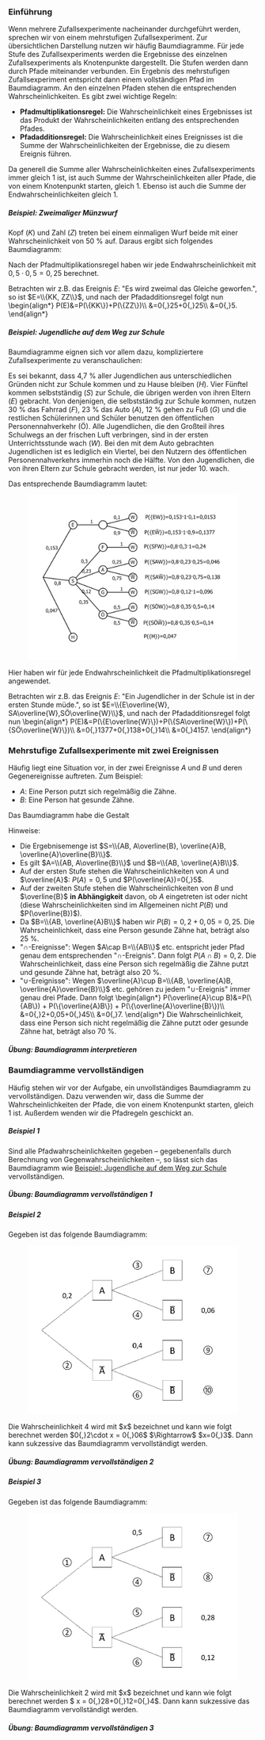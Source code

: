 ### Einführung

Wenn mehrere Zufallsexperimente nacheinander durchgeführt werden, sprechen wir von einem mehrstufigen Zufallsexperiment. Zur übersichtlichen Darstellung nutzen wir häufig Baumdiagramme. Für jede Stufe des Zufallsexperiments werden die Ergebnisse des einzelnen Zufallsexperiments als Knotenpunkte dargestellt. Die Stufen werden dann durch Pfade miteinander verbunden. Ein Ergebnis des mehrstufigen Zufallsexperiment entspricht dann einem vollständigen Pfad im Baumdiagramm. An den einzelnen Pfaden stehen die entsprechenden Wahrscheinlichkeiten. Es gibt zwei wichtige Regeln:

* **Pfadmultiplikationsregel:** Die Wahrscheinlichkeit eines Ergebnisses ist das Produkt der Wahrscheinlichkeiten entlang des entsprechenden Pfades.
* **Pfadadditionsregel:** Die Wahrscheinlichkeit eines Ereignisses ist die Summe der Wahrscheinlichkeiten der Ergebnisse, die zu diesem Ereignis führen.

Da generell die Summe aller Wahrscheinlichkeiten eines Zufallsexperiments immer gleich 1 ist, ist auch Summe der Wahrscheinlichkeiten aller Pfade, die von einem Knotenpunkt starten, gleich 1. Ebenso ist auch die Summe der Endwahrscheinlichkeiten gleich 1.

##### Beispiel: Zweimaliger Münzwurf

Kopf ($K$) und Zahl ($Z$) treten bei einem einmaligen Wurf beide mit einer Wahrscheinlichkeit von 50&nbsp;\% auf. Daraus ergibt sich folgendes Baumdiagramm:

<div id="kopfzahl" class="diagramm"></div>

Nach der Pfadmultiplikationsregel haben wir jede Endwahrscheinlichkeit mit $0{,}5\cdot 0{,}5=0{,}25$ berechnet.

Betrachten wir z.B. das Ereignis $E$: "Es wird zweimal das Gleiche geworfen.", so ist $E=\\{KK, ZZ\\}$, und nach der Pfadadditionsregel folgt nun
\begin{align*}
P(E)&=P(\\{KK\\})+P(\\{ZZ\\})\\\\
&=0{,}25+0{,}25\\\\
&=0{,}5.
\end{align*}

##### Beispiel: Jugendliche auf dem Weg zur Schule

Baumdiagramme eignen sich vor allem dazu, kompliziertere Zufallsexperimente zu veranschaulichen:

Es sei bekannt, dass 4,7&nbsp;\% aller Jugendlichen aus unterschiedlichen Gründen nicht zur Schule kommen und zu Hause bleiben ($H$). Vier Fünftel kommen selbstständig ($S$) zur Schule, die übrigen werden von ihren Eltern ($E$) gebracht. Von denjenigen, die selbstständig zur Schule kommen, nutzen 30&nbsp;\% das Fahrrad ($F$), 23&nbsp;\% das Auto ($A$), 12&nbsp;\% gehen zu Fuß ($G$) und die restlichen Schülerinnen und Schüler benutzen den öffentlichen Personennahverkehr (Ö).
Alle Jugendlichen, die den Großteil ihres Schulwegs an der frischen Luft verbringen, sind in der ersten Unterrichtsstunde wach ($W$). Bei den mit dem Auto gebrachten Jugendlichen ist es lediglich ein Viertel, bei den Nutzern des öffentlichen Personennahverkehrs immerhin noch die Hälfte.
Von den Jugendlichen, die von ihren Eltern zur Schule gebracht werden, ist nur jeder 10. wach.

Das entsprechende Baumdiagramm lautet:
 <figure>
  <img src="fahrradwach.png">
</figure>
Hier haben wir für jede Endwahrscheinlichkeit die Pfadmultiplikationsregel angewendet.

Betrachten wir z.B. das Ereignis $E$: "Ein Jugendlicher in der Schule ist in der ersten Stunde müde.", so ist $E=\\{E\overline{W}, SA\overline{W},SÖ\overline{W}\\}$, und nach der Pfadadditionsregel folgt nun
\begin{align*}
P(E)&=P(\\{E\overline{W}\\})+P(\\{SA\overline{W}\\})+P(\\{SÖ\overline{W}\\})\\\\
&=0{,}1377+0{,}138+0{,}14\\\\
&=0{,}4157.
\end{align*}

<!--#### Achtung bei Prozentzahlen
Verwenden wir für die Pfadwahrscheinlichkeiten die Prozentschreibweise, so müssen wir darauf achten, die Prozentzahlen korrekt zu multiplizieren. Im Fall eines zweimaligen Münzwurfs ohne Beachtung der Reihenfolge gilt ja bekanntlich auf jedem Pfad $0,5\cdot 0,5=0,25$. Wir erinnern daran, dass aber $50\\%\cdot 50\\% \neq 2500\\%$ ist.-->

### Mehrstufige Zufallsexperimente mit zwei Ereignissen

Häufig liegt eine Situation vor, in der zwei Ereignisse $A$ und $B$ und deren Gegenereignisse auftreten. Zum Beispiel:

* $A$: Eine Person putzt sich regelmäßig die Zähne.
* $B$: Eine Person hat gesunde Zähne.

Das Baumdiagramm habe die Gestalt

<div id="baumdiagramm-mit-2-ereignissen" class="diagramm"></div>

Hinweise:

* Die Ergebnisemenge ist $S=\\{AB, A\overline{B}, \overline{A}B, \overline{A}\overline{B}\\}$.
* Es gilt $A=\\{AB, A\overline{B}\\}$ und $B=\\{AB, \overline{A}B\\}$.
* Auf der ersten Stufe stehen die Wahrscheinlichkeiten von $A$ und $\overline{A}$: $P(A)=0{,}5$ und $P(\overline{A})=0{,}5$.
* Auf der zweiten Stufe stehen die Wahrscheinlichkeiten von $B$ und $\overline{B}$ **in Abhängigkeit** davon, ob $A$ eingetreten ist oder nicht (diese Wahrscheinlichkeiten sind im Allgemeinen nicht $P(B)$ und $P(\overline{B})$).
* Da $B=\\{AB, \overline{A}B\\}$ haben wir $P(B)=0{,}2+0{,}05=0{,}25$. Die Wahrscheinlichkeit, dass eine Person gesunde Zähne hat, beträgt also 25&nbsp;\%.
* "$\cap$-Ereignisse": Wegen $A\cap B=\\{AB\\}$ etc. entspricht jeder Pfad genau dem entsprechenden "$\cap$-Ereignis". Dann folgt $P(A\cap B)=0{,}2$. Die Wahrscheinlichkeit, dass eine Person sich regelmäßig die Zähne putzt und gesunde Zähne hat, beträgt also 20&nbsp;\%.
* "$\cup$-Ereignisse": Wegen $\overline{A}\cup B=\\{AB, \overline{A}B, \overline{A}\overline{B}\\}$ etc. gehören zu jedem "$\cup$-Ereignis" immer genau drei Pfade. Dann folgt
\begin{align*}
P(\overline{A}\cup B)&=P(\\{AB\\}) + P(\\{\overline{A}B\\})  + P(\\{\overline{A}\overline{B}\\})\\\\
&=0{,}2+0,05+0{,}45\\\\
&=0{,}7.
\end{align*}
Die Wahrscheinlichkeit, dass eine Person sich nicht regelmäßig die Zähne putzt oder gesunde Zähne hat, beträgt also 70&nbsp;\%.

##### Übung: Baumdiagramm interpretieren

<div id="quiz-bm-folgern"></div>

### Baumdiagramme vervollständigen

Häufig stehen wir vor der Aufgabe, ein unvollständiges Baumdiagramm zu vervollständigen. Dazu verwenden wir, dass die Summe der Wahrscheinlichkeiten der Pfade, die von einem Knotenpunkt starten, gleich 1 ist. Außerdem wenden wir die Pfadregeln geschickt an.

##### Beispiel 1

Sind alle Pfadwahrscheinlichkeiten gegeben – gegebenenfalls durch Berechnung von Gegenwahrscheinlichkeiten –, so lässt sich das Baumdiagramm wie [Beispiel: Jugendliche auf dem Weg zur Schule](#beispiel-jugendliche-auf-dem-weg-zur-schule) vervollständigen.

##### Übung: Baumdiagramm vervollständigen 1

<div id="quiz-bm-aufstellen1"></div>

##### Beispiel 2

Gegeben ist das folgende Baumdiagramm:
 <figure>
  <img src="Baum1.png">
</figure>
Die Wahrscheinlichkeit 4 wird mit $x$ bezeichnet und kann wie folgt berechnet werden $0{,}2\cdot x = 0{,}06$ $\Rightarrow$ $x=0{,}3$. Dann kann sukzessive das Baumdiagramm vervollständigt werden.

##### Übung: Baumdiagramm vervollständigen 2

<div id="quiz-bm-aufstellen2"></div>

##### Beispiel 3

Gegeben ist das folgende Baumdiagramm:
 <figure>
  <img src="Baum2.png">
</figure>
Die Wahrscheinlichkeit 2 wird mit $x$ bezeichnet und kann wie folgt berechnet werden $ x = 0{,}28+0{,}12=0{,}4$. Dann kann sukzessive das Baumdiagramm vervollständigt werden.

##### Übung: Baumdiagramm vervollständigen 3

<div id="quiz-bm-aufstellen3"></div>

<!--### Urnenmodelle
Ein wichtiges Beipsiel für mehrstufige Zufallsexperimente sind das Ziehen von Kugeln aus einer Urne. Hier müssen wir unterscheiden, ob Kugeln zurückgegelgt werden oder nicht.

#### Beispiel: Ziehen mit Zurücklegen
In einer Urne

und dann ein alltägliches zufallsexpeirment, das als urnenmodell interpretiert werden kann

-->